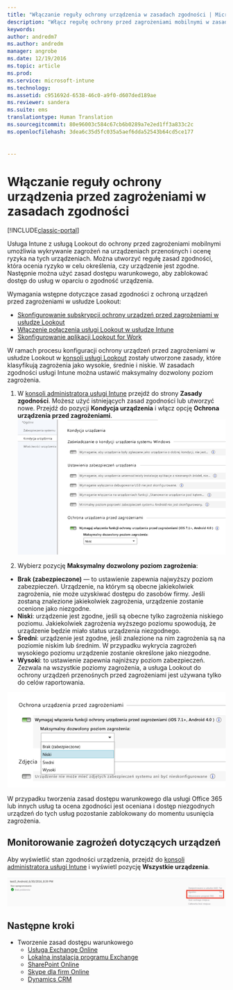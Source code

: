 ```yaml
---
title: "Włączanie reguły ochrony urządzenia w zasadach zgodności | Microsoft Docs"
description: "Włącz regułę ochrony przed zagrożeniami mobilnymi w zasadach zgodności urządzenia."
keywords: 
author: andredm7
ms.author: andredm
manager: angrobe
ms.date: 12/19/2016
ms.topic: article
ms.prod: 
ms.service: microsoft-intune
ms.technology: 
ms.assetid: c951692d-6538-46c0-a9f0-d607ded189ae
ms.reviewer: sandera
ms.suite: ems
translationtype: Human Translation
ms.sourcegitcommit: 80e96003c584c67cb6b0289a7e2ed1ff3a833c2c
ms.openlocfilehash: 3dea6c35d5fc035a5aef6dda52543b64cd5ce177


---
```


# <a name="enable-device-threat-protection-rule-in-the-compliance-policy"></a>Włączanie reguły ochrony urządzenia przed zagrożeniami w zasadach zgodności

[!INCLUDE[classic-portal](../includes/classic-portal.md)]

Usługa Intune z usługą Lookout do ochrony przed zagrożeniami mobilnymi umożliwia wykrywanie zagrożeń na urządzeniach przenośnych i ocenę ryzyka na tych urządzeniach. Można utworzyć regułę zasad zgodności, która ocenia ryzyko w celu określenia, czy urządzenie jest zgodne. Następnie można użyć zasad dostępu warunkowego, aby zablokować dostęp do usług w oparciu o zgodność urządzenia.

Wymagania wstępne dotyczące zasad zgodności z ochroną urządzeń przed zagrożeniami w usłudze Lookout:

- [Skonfigurowanie subskrypcji ochrony urządzeń przed zagrożeniami w usłudze Lookout](set-up-your-subscription-with-lookout-mtp.md)
- [Włączenie połączenia usługi Lookout w usłudze Intune](enable-lookout-mtp-connection-in-intune.md)
- [Skonfigurowanie aplikacji Lookout for Work](configure-and-deploy-lookout-for-work-apps.md)

W ramach procesu konfiguracji ochrony urządzeń przed zagrożeniami w usłudze Lookout w [konsoli usługi Lookout](https://aad.lookout.com) zostały utworzone zasady, które klasyfikują zagrożenia jako wysokie, średnie i niskie. W zasadach zgodności usługi Intune można ustawić maksymalny dozwolony poziom zagrożenia.

1. W [konsoli administratora usługi Intune](https://manage.microsoft.com) przejdź do strony **Zasady zgodności**. Możesz użyć istniejących zasad zgodności lub utworzyć nowe. Przejdź do pozycji **Kondycja urządzenia** i włącz opcję **Ochrona urządzenia przed zagrożeniami**.
  ![zrzut ekranu przedstawiający ustawienie reguły ochrony urządzenia przed zagrożeniami w ](../media/mtp/mtp-compliance-policy-rule.png)

2. Wybierz pozycję **Maksymalny dozwolony poziom zagrożenia**:
  * **Brak (zabezpieczone)** — to ustawienie zapewnia najwyższy poziom zabezpieczeń.  Urządzenie, na którym są obecne jakiekolwiek zagrożenia, nie może uzyskiwać dostępu do zasobów firmy.  Jeśli zostaną znalezione jakiekolwiek zagrożenia, urządzenie zostanie ocenione jako niezgodne.  
  * **Niski**: urządzenie jest zgodne, jeśli są obecne tylko zagrożenia niskiego poziomu. Jakiekolwiek zagrożenia wyższego poziomu spowodują, że urządzenie będzie miało status urządzenia niezgodnego.
  * **Średni**: urządzenie jest zgodne, jeśli znalezione na nim zagrożenia są na poziomie niskim lub średnim. W przypadku wykrycia zagrożeń wysokiego poziomu urządzenie zostanie określone jako niezgodne.
  * **Wysoki**: to ustawienie zapewnia najniższy poziom zabezpieczeń. Zezwala na wszystkie poziomy zagrożenia, a usługa Lookout do ochrony urządzeń przenośnych przed zagrożeniami jest używana tylko do celów raportowania.

![zrzut ekranu przedstawiający opcję poziomu zagrożeń dla ustawienia reguły ochrony urządzeń przed zagrożeniami](../media/mtp/mtp-compliance-policy-setting.png)

W przypadku tworzenia zasad dostępu warunkowego dla usługi Office 365 lub innych usług ta ocena zgodności jest oceniana i dostęp niezgodnych urządzeń do tych usług pozostanie zablokowany do momentu usunięcia zagrożenia.

## <a name="monitor-device-threats"></a>Monitorowanie zagrożeń dotyczących urządzeń
Aby wyświetlić stan zgodności urządzenia, przejdź do [konsoli administratora usługi Intune](https://manage.microsoft.com) i wyświetl pozycję **Wszystkie urządzenia**.

![zrzut ekranu przedstawiający stronę urządzeń w konsoli administracyjnej usługi Intune z wyświetlonym stanem zgodności urządzenia](../media/mtp/mtp-device-status-intune-console.png)

## <a name="next-steps"></a>Następne kroki
* Tworzenie zasad dostępu warunkowego
  * [Usługa Exchange Online](restrict-access-to-exchange-online-with-microsoft-intune.md)
  * [Lokalna instalacja programu Exchange](restrict-access-to-exchange-onpremises-with-microsoft-intune.md)
  * [SharePoint Online](restrict-access-to-sharepoint-online-with-microsoft-intune.md)
  * [Skype dla firm Online](restrict-access-to-skype-for-business-online-with-microsoft-intune.md)
  * [Dynamics CRM](restrict-access-to-dynamics-crm-online-with-microsoft-intune.md)



<!--HONumber=Dec16_HO4-->


